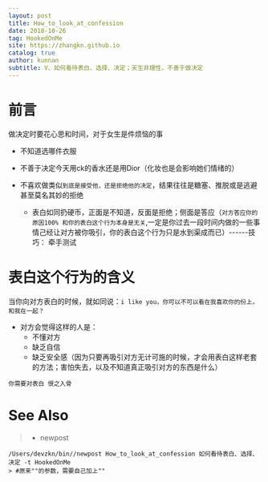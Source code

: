 ```yaml
---
layout: post
title: How_to_look_at_confession
date: 2018-10-26
tag: HookedOnMe
site: https://zhangkn.github.io
catalog: true
author: kunnan
subtitle: V、如何看待表白、选择、决定；天生非理性，不善于做决定
---
```










# 前言



做决定时要花心思和时间，对于女生是件烦恼的事



* 不知道选哪件衣服

* 不善于决定今天用ck的香水还是用Dior（化妆也是会影响她们情绪的）

* 不喜欢做类似`到底是接受他，还是拒绝他的决定`，结果往往是糖塞、推脱或是逃避甚至莫名其妙的拒绝

  * 表白如同扔硬币，正面是不知道，反面是拒绝；侧面是答应（`对方答应你的原因100% 和你的表白这个行为本身是无关`,一定是你过去一段时间内做的一些事情己经让对方被你吸引，你的表白这个行为只是水到渠成而已）------技巧： 牵手测试





#  表白这个行为的含义



当你向对方表白的时候，就如同说：`i like you，你可以不可以看在我喜欢你的份上，和我在一起？`





* 对方会觉得这样的人是：
  * 不懂对方
  * 缺乏自信
  * 缺乏安全感（因为只要再吸引对方无计可施的时候，才会用表白这样老套的方法；害怕失去，以及不知道真正吸引对方的东西是什么）





`你需要对表白 恨之入骨`






















# See Also 

>* newpost 
>
```
/Users/devzkn/bin//newpost How_to_look_at_confession 如何看待表白、选择、决定 -t HookedOnMe
> #原来""的参数，需要自己加上""
```

